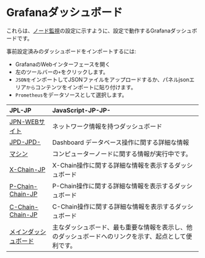 # Grafanaダッシュボード

これらは、[ノード監視](../build/tutorials/nodes-and-staking/setting-up-node-monitoring.md)の設定に示すように、設定で動作するGrafanaダッシュボードです。

事前設定済みのダッシュボードをインポートするには:

* GrafanaのWebインターフェースを開く
* 左のツールバーの`+`をクリックします。
* `JSONを`インポートしてJSONファイルをアップロードするか、パネルjsonエリア`から`コンテンツをインポートに貼り付けます。
* `Prometheus`をデータソースとして選択します。

| JPL-JP | JavaScript-JP-JP- |
| :--- | :--- |
| [JPN-WEBサイト](network.json) | ネットワーク情報を持つダッシュボード |
| [JPD-JPD-](database.json) | Dashboard データベース操作に関する詳細な情報 |
| [マシン](machine.json) | コンピューターノードに関する情報が実行中です。 |
| [X-Chain-JP](x_chain.json) | X-Chain操作に関する詳細な情報を表示するダッシュボード |
| [P-Chain-Chain-JP](p_chain.json) | P-Chain操作に関する詳細な情報を表示するダッシュボード |
| [C-Chain-Chain-JP](c_chain.json) | C-Chain操作に関する詳細な情報を表示するダッシュボード |
| [メインダッシュボード](main.json) | 主なダッシュボード、最も重要な情報を表示し、他のダッシュボードへのリンクを示す、起点として便利です。 |


